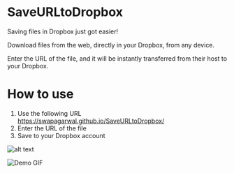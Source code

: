 SaveURLtoDropbox
================

Saving files in Dropbox just got easier!

Download files from the web, directly in your Dropbox, from any device.

Enter the URL of the file, and it will be instantly transferred from their host to your Dropbox.

# How to use
1. Use the following URL https://swapagarwal.github.io/SaveURLtoDropbox/ 
2. Enter the URL of the file
3. Save to your Dropbox account

![alt text](https://github.com/yadia/SaveURLtoDropbox/blob/master/resources/saveurl.gif)

![Demo GIF](https://media.giphy.com/media/xT9IgngaceREwZIROw/giphy.gif)
